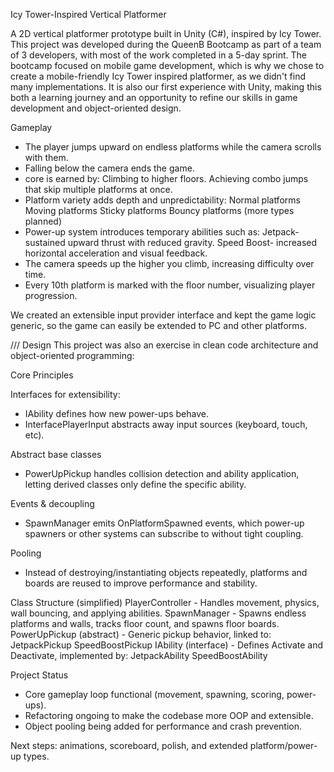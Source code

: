 Icy Tower-Inspired Vertical Platformer

A 2D vertical platformer prototype built in Unity (C#), inspired by Icy Tower.
This project was developed during the QueenB Bootcamp as part of a team of 3 developers, with most of the work completed in a 5-day sprint.
The bootcamp focused on mobile game development, which is why we chose to create a mobile-friendly Icy Tower inspired platformer, as we didn't find many implementations.
It is also our first experience with Unity, making this both a learning journey and an opportunity to refine our skills in game development and object-oriented design.

Gameplay
* The player jumps upward on endless platforms while the camera scrolls with them. 
* Falling below the camera ends the game.
* core is earned by:
  Climbing to higher floors.
  Achieving combo jumps that skip multiple platforms at once.
* Platform variety adds depth and unpredictability:
  Normal platforms 
  Moving platforms
  Sticky platforms
  Bouncy platforms
(more types planned)
* Power-up system introduces temporary abilities such as:
Jetpack- sustained upward thrust with reduced gravity.
Speed Boost- increased horizontal acceleration and visual feedback.
* The camera speeds up the higher you climb, increasing difficulty over time.
* Every 10th platform is marked with the floor number, visualizing player progression.

We created an extensible input provider interface and kept the game logic generic, so the game can easily be extended to PC and other platforms.

/// Design
This project was also an exercise in clean code architecture and object-oriented programming:

Core Principles

Interfaces for extensibility:
- IAbility defines how new power-ups behave.
- InterfacePlayerInput abstracts away input sources (keyboard, touch, etc).

Abstract base classes
- PowerUpPickup handles collision detection and ability application, letting derived classes only define the specific ability.

Events & decoupling
- SpawnManager emits OnPlatformSpawned events, which power-up spawners or other systems can subscribe to without tight coupling.

Pooling
- Instead of destroying/instantiating objects repeatedly, platforms and boards are reused to improve performance and stability.

Class Structure (simplified)
PlayerController - Handles movement, physics, wall bouncing, and applying abilities.
SpawnManager - Spawns endless platforms and walls, tracks floor count, and spawns floor boards.
PowerUpPickup (abstract) - Generic pickup behavior, linked to:
  JetpackPickup
  SpeedBoostPickup
IAbility (interface) - Defines Activate and Deactivate, implemented by:
  JetpackAbility
  SpeedBoostAbility

Project Status
- Core gameplay loop functional (movement, spawning, scoring, power-ups).
- Refactoring ongoing to make the codebase more OOP and extensible.
- Object pooling being added for performance and crash prevention.

Next steps: animations, scoreboard, polish, and extended platform/power-up types.
